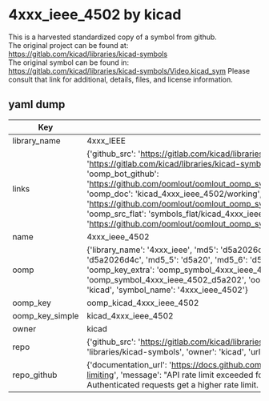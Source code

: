 # 4xxx_ieee_4502 by kicad  
This is a harvested standardized copy of a symbol from github.  
The original project can be found at:  
https://gitlab.com/kicad/libraries/kicad-symbols  
The original symbol can be found in:
https://gitlab.com/kicad/libraries/kicad-symbols/Video.kicad_sym
Please consult that link for additional, details, files, and license information.  
## yaml dump  
| Key | Value |  
| --- | --- |  
| library_name | 4xxx_IEEE |  
| links | {'github_src': 'https://gitlab.com/kicad/libraries/kicad-symbols/Video.kicad_sym', 'github_src_repo': 'https://gitlab.com/kicad/libraries/kicad-symbols', 'oomp_bot': 'kicad_4xxx_ieee_4502/working', 'oomp_bot_github': 'https://github.com/oomlout/oomlout_oomp_symbol_bot/tree/main/kicad_4xxx_ieee_4502/working', 'oomp_doc': 'kicad_4xxx_ieee_4502/working', 'oomp_doc_github': 'https://github.com/oomlout/oomlout_oomp_symbol_doc/tree/main/kicad_4xxx_ieee_4502/working', 'oomp_src_flat': 'symbols_flat/kicad_4xxx_ieee_4502/working', 'oomp_src_flat_github': 'https://github.com/oomlout/oomlout_oomp_symbol_src/tree/main/kicad_4xxx_ieee_4502/working'} |  
| name | 4xxx_ieee_4502 |  
| oomp | {'library_name': '4xxx_ieee', 'md5': 'd5a2026d4cf3b7b709a9518e641a751f', 'md5_10': 'd5a2026d4c', 'md5_5': 'd5a20', 'md5_6': 'd5a202', 'oomp_key': 'oomp_4xxx_ieee_4502', 'oomp_key_extra': 'oomp_symbol_4xxx_ieee_4502', 'oomp_key_full': 'oomp_symbol_4xxx_ieee_4502_d5a202', 'oomp_key_simple': '4xxx_ieee_4502', 'owner_name': 'kicad', 'symbol_name': '4xxx_ieee_4502'} |  
| oomp_key | oomp_kicad_4xxx_ieee_4502 |  
| oomp_key_simple | kicad_4xxx_ieee_4502 |  
| owner | kicad |  
| repo | {'github_src': 'https://gitlab.com/kicad/libraries/kicad-symbols/Video.kicad_sym', 'name': 'libraries/kicad-symbols', 'owner': 'kicad', 'url': 'https://gitlab.com/kicad/libraries/kicad-symbols'} |  
| repo_github | {'documentation_url': 'https://docs.github.com/rest/overview/resources-in-the-rest-api#rate-limiting', 'message': "API rate limit exceeded for 84.66.173.59. (But here's the good news: Authenticated requests get a higher rate limit. Check out the documentation for more details.)"} |  

